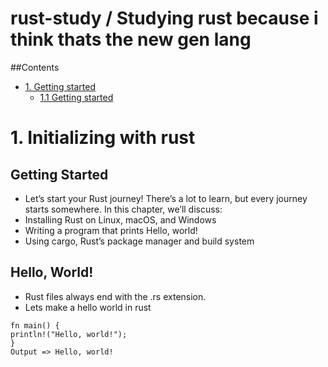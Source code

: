 # rust-study / Studying rust because i think thats the new gen lang

##Contents <!-- omit in toc -->

- [1. Getting started](#1-initializing-with-rust)
    - [1.1 Getting started](#11-initializing-with-rust)
 


# 1. Initializing with rust
## Getting Started
- Let’s start your Rust journey! There’s a lot to learn, but every journey starts somewhere. In this chapter, we’ll discuss:
- Installing Rust on Linux, macOS, and Windows
- Writing a program that prints Hello, world!
- Using cargo, Rust’s package manager and build system

## Hello, World!

- Rust files always end with the .rs extension.
- Lets make a hello world in rust
```
fn main() {
println!("Hello, world!");
}
Output => Hello, world!
```




    
